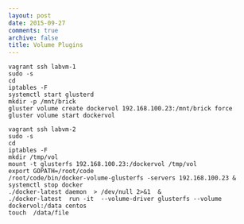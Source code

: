 ```yaml
---
layout: post
date: 2015-09-27
comments: true
archive: false
title: Volume Plugins
---
```


<script type="text/javascript" src="https://asciinema.org/a/27058.js" id="asciicast-27058" async></script>

~~~
vagrant ssh labvm-1
sudo -s
cd
iptables -F
systemctl start glusterd
mkdir -p /mnt/brick
gluster volume create dockervol 192.168.100.23:/mnt/brick force
gluster volume start dockervol 
~~~

~~~
vagrant ssh labvm-2
sudo -s
cd
iptables -F
mkdir /tmp/vol
mount -t glusterfs 192.168.100.23:/dockervol /tmp/vol
export GOPATH=/root/code
/root/code/bin/docker-volume-glusterfs -servers 192.168.100.23 &
systemctl stop docker
./docker-latest daemon  > /dev/null 2>&1  &
./docker-latest  run -it  --volume-driver glusterfs --volume dockervol:/data centos
touch  /data/file
~~~

